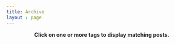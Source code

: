 ```yaml
---
title: Archive
layout : page
---
```


<!--  old CDN list
<script src="//cdnjs.cloudflare.com/ajax/libs/jquery/3.7.1/jquery.min.js" integrity="sha512-v2CJ7UaYy4JwqLDIrZUI/4hqeoQieOmAZNXBeQyjo21dadnwR+8ZaIJVT8EE2iyI61OV8e6M8PP2/4hpQINQ/g==" crossorigin="anonymous" referrerpolicy="no-referrer"></script> 
-->

<script src="/assets/js/jquery-3.7.1.min.js"></script>

<!-- from https://github.com/mistic100/jQCloud -->
<script src="/assets/js/jqcloud.js"></script>
<!-- old jqcloud 
<script src="/assets/js/jqcloud-1.0.5.js"></script>
-->

<p align=center><b>Click on one or more tags to display matching posts.</b></p>

<div class="wordcloud" style="height: 400px; width: 90%"></div>

<div hidden id="tag_list"></div>

<div id="selectedtags"></div>

<script>
  
  $(document).ready(

    function() 
    {

      function multiSort(arr, fields) 
      {
       arr.sort((a, b) => 
      {
        for (let field of fields) 
        {
        const [fieldName, order] = field.split(':');
        const aValue = a[fieldName];
        const bValue = b[fieldName];

        if (aValue < bValue) return order === 'desc' ? 1 : -1;
        if (aValue > bValue) return order === 'desc' ? -1 : 1;
       }
      return 0;
       });
    }

  function BuildAllPostList() 
    {
      /*debugger;*/
      var alltags = [];
      {%- assign bob = site.categories -%}
      {%- assign my_posts = site.posts | sort: "date"  -%} 
      {% for ken in bob reversed offset: 1 %}
        {% for post in my_posts %}
           {%- if ken[0] == post.categories.last -%}
              alltags.push({category: "{{ken[0] | capitalize }}", tag : '{{ post.tags | split: "+" }}', title: "{{ post.title }}", excerpt: {{ post.excerpt | strip | strip_html | strip_newlines | escape | jsonify }},date : "{{ post.date | date: '%Y-%m-%dT%H:%M:%SZ' }}", url : "{{ post.url}}", month_date : "{{ post.date | date: '%B %Y' }}"});
            {%- endif -%}
        {% endfor %}
      {%- endfor -%}
      return alltags;
    }

  function BuildPostList() 
    {
      var selectedtags = document.getElementById("selectedtags");
      selectedtags.innerHTML = "";
      var arrayLength = listotags.length;
      var currentCategory = "";
      var currentMonth = "";
      var bobby = document.getElementById("tag_list").innerText.slice(0,-1);
      var jonny = bobby.split("|").sort();
      for (var i = 0; i < arrayLength; i++)
      {
        var billy = listotags[i].tag.replace('[','').replace(']','').replace(/"/g,'').replace(/, /g,',').split(",").sort();
        var steve = jonny.filter(el => billy.includes(el)).length;
        if (steve != 0)
       {
          if (currentCategory != listotags[i].category )
          {
            currentCategory = listotags[i].category;
            selectedtags.innerHTML = selectedtags.innerHTML + "<h3>" + currentCategory + '</h3><ul class="post-list">';
            currentMonth = listotags[i].month_date;
            selectedtags.innerHTML = selectedtags.innerHTML + "<p style="+'"'+"text-indent: 15px;"+'"'+">"+currentMonth+"</p>";
          }
          if ( currentMonth != listotags[i].month_date )
          {
           currentMonth = listotags[i].month_date;
           selectedtags.innerHTML = selectedtags.innerHTML + "<p style="+'"'+"text-indent: 15px;"+'"'+">"+currentMonth+"</p>";
          }
           selectedtags.innerHTML = selectedtags.innerHTML + "<p style="+'"'+"text-indent: 30px;"+'"'+"><a href="+'"'+listotags[i].url+'"'+" title="+'"'+listotags[i].excerpt+'"'+">"+listotags[i].title+"</a></p>";
      }
        selectedtags.innerHTML = selectedtags.innerHTML + "</ul>";
      }
    }

      function BuildTagList(passed_tag,first_run)
        {
  
          if (first_run)
            {
              var tag_match = passed_tag;
            }
            else
            {
              var tag_match = passed_tag.currentTarget.innerText;
            }
          var allListElements = $( "[id*='_word_']" );
          for (var i = 0; i < allListElements.length; i++)
          {
            var tagindex = tags.findIndex(x => x.text === tag_match );
            if (allListElements[i].innerText == tag_match)
              {
                if (tags[tagindex].selected == 0 || first_run )
                {
                  /*$(allListElements[i]).css("color","red");*/
                  $(allListElements[i]).removeClass(tags[tagindex].tag_class);
                  $(allListElements[i]).addClass(tags[tagindex].tag_class+"plus");
                  tags[tagindex].selected = 1;
                }
                else
                {
                   /*$(allListElements[i]).css("color","blue");*/
                  $(allListElements[i]).removeClass(tags[tagindex].tag_class+"plus");
                  $(allListElements[i]).addClass(tags[tagindex].tag_class);
                  tags[tagindex].selected = 0;
                }
              } 
          }
          var ken = "";
          if (first_run)
          {
            ken = document.getElementById("tag_list").innerHTML;
          }
          for (var i = 0; i < tags.length; i++)
          {
           if (tags[i].selected == 1)
             {
              ken = ken+tags[i].text+"|"; 
             }
          }
          document.getElementById("tag_list").innerHTML = ken; 
          BuildPostList();
        }
  
      function firsttag()
      {
        const searchParams = new URLSearchParams(window.location.search);
        var allspan = $( "[id*='_word_']" );
          for (var i = 0; i < allspan.length; i++)
          {
            for (var j = 0; j < tags.length; j++)
            if (allspan[i].innerText == tags[j].text)
              {
                tags[j].tag_class = allspan[i].className;
              } 
          }
        if (searchParams.has('id'))
        {
          document.getElementById("tag_list").innerHTML = searchParams.get('id')+"|";
          BuildTagList(searchParams.get('id'),true);
          /* set tag selected */
        }
      }

      var tags = [];
      var listotags = [];
      var ed = "";
      
      {% for tag in site.tags %}
        {%- assign tag_name = tag | first -%}
        {%- assign tag_weight = tag | last | size -%}
        ed = "{{ tag_name }}";
        tags.push({text: "{{ tag_name }}", weight: {{ tag_weight }}, handlers: {click: function(ed) { BuildTagList(ed,false)}}, selected : 0, tag_class : ""});
      {% endfor %}
      multiSort(listotags, ['category:desc','date:asc']);
      $(".wordcloud").jQCloud(tags, {removeOverflowing: true, afterCloudRender: function() { firsttag() }} );
      listotags = BuildAllPostList();
    });
</script>



